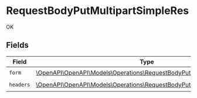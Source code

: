 # RequestBodyPutMultipartSimpleRes

OK


## Fields

| Field                                                                                                                                      | Type                                                                                                                                       | Required                                                                                                                                   | Description                                                                                                                                |
| ------------------------------------------------------------------------------------------------------------------------------------------ | ------------------------------------------------------------------------------------------------------------------------------------------ | ------------------------------------------------------------------------------------------------------------------------------------------ | ------------------------------------------------------------------------------------------------------------------------------------------ |
| `form`                                                                                                                                     | [\OpenAPI\OpenAPI\Models\Operations\RequestBodyPutMultipartSimpleForm](../../models/operations/RequestBodyPutMultipartSimpleForm.md)       | :heavy_check_mark:                                                                                                                         | N/A                                                                                                                                        |
| `headers`                                                                                                                                  | [\OpenAPI\OpenAPI\Models\Operations\RequestBodyPutMultipartSimpleHeaders](../../models/operations/RequestBodyPutMultipartSimpleHeaders.md) | :heavy_check_mark:                                                                                                                         | N/A                                                                                                                                        |